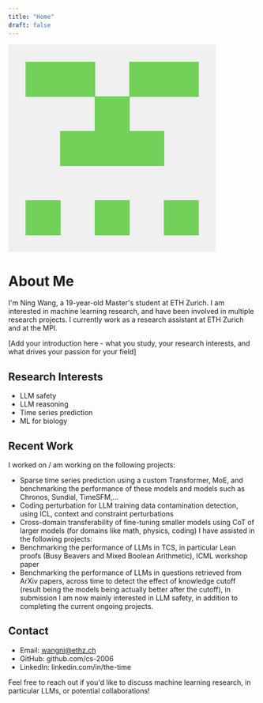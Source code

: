 ```yaml
---
title: "Home"
draft: false
---
```


<div id="about-me-photo">
<img src="/static/96168057.png" alt="Ning Wang">
</div>

# About Me

I'm Ning Wang, a 19-year-old Master's student at ETH Zurich.
I am interested in machine learning research, and have been involved in multiple research projects. I currently work as a research assistant at ETH Zurich and at the MPI. 

[Add your introduction here - what you study, your research interests, and what drives your passion for your field]

## Research Interests

- LLM safety
- LLM reasoning
- Time series prediction
- ML for biology

## Recent Work

I worked on / am working on the following projects:
- Sparse time series prediction using a custom Transformer, MoE, and benchmarking the performance of these models and models such as Chronos, Sundial, TimeSFM,...
- Coding perturbation for LLM training data contamination detection, using ICL, context and constraint perturbations
- Cross-domain transferability of fine-tuning smaller models using CoT of larger models (for domains like math, physics, coding)
I have assisted in the following projects:
- Benchmarking the performance of LLMs in TCS, in particular Lean proofs (Busy Beavers and Mixed Boolean Arithmetic), ICML workshop paper
- Benchmarking the performance of LLMs in questions retrieved from ArXiv papers, across time to detect the effect of knowledge cutoff (result being the models being actually better after the cutoff), in submission
I am now mainly interested in LLM safety, in addition to completing the current ongoing projects. 

## Contact

- Email: wangni@ethz.ch
- GitHub: github.com/cs-2006
- LinkedIn: linkedin.com/in/the-time

Feel free to reach out if you'd like to discuss machine learning research, in particular LLMs, or potential collaborations!
